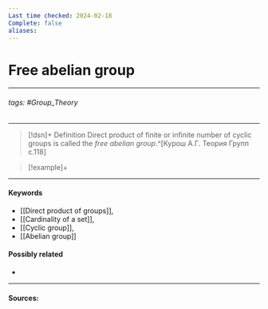 ```yaml
---
Last time checked: 2024-02-18
Complete: false
aliases:
---
```

# Free abelian group
***
###### tags: #Group_Theory 
***
>[!dsn]+ Definition
>Direct product of finite or infinite number of cyclic groups is called the *free abelian group*.^[Курош А.Г. Теория Групп с.118]

>[!example]+
>
***
#### Keywords
- [[Direct product of groups]],
- [[Cardinality of a set]],
- [[Cyclic group]],
- [[Abelian group]]
#### Possibly related
- 
***
#### Sources: